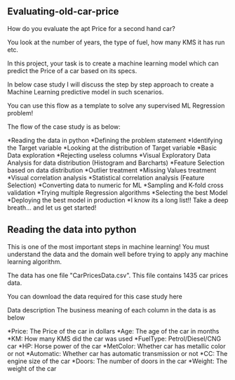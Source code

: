 ## Evaluating-old-car-price

How do you evaluate the apt Price for a second hand car?

You look at the number of years, the type of fuel, how many KMS it has run etc.

In this project, your task is to create a machine learning model which can predict the Price of a car based on its specs.

In below case study I will discuss the step by step approach to create a Machine Learning predictive model in such scenarios.

You can use this flow as a template to solve any supervised ML Regression problem!

The flow of the case study is as below:

*Reading the data in python
*Defining the problem statement
*Identifying the Target variable
*Looking at the distribution of Target variable
*Basic Data exploration
*Rejecting useless columns
*Visual Exploratory Data Analysis for data distribution (Histogram and Barcharts)
*Feature Selection based on data distribution
*Outlier treatment
*Missing Values treatment
*Visual correlation analysis
*Statistical correlation analysis (Feature Selection)
*Converting data to numeric for ML
*Sampling and K-fold cross validation
*Trying multiple Regression algorithms
*Selecting the best Model
*Deploying the best model in production
*I know its a long list!! Take a deep breath... and let us get started!

## Reading the data into python
This is one of the most important steps in machine learning! You must understand the data and the domain well before trying to apply any machine learning algorithm.

The data has one file "CarPricesData.csv". This file contains 1435 car prices data.

You can download the data required for this case study here

Data description
The business meaning of each column in the data is as below

*Price: The Price of the car in dollars
*Age: The age of the car in months
*KM: How many KMS did the car was used
*FuelType: Petrol/Diesel/CNG car
*HP: Horse power of the car
*MetColor: Whether car has metallic color or not
*Automatic: Whether car has automatic transmission or not
*CC: The engine size of the car
*Doors: The number of doors in the car
*Weight: The weight of the car
